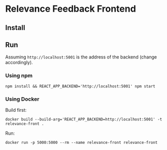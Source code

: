 # Relevance Feedback Frontend

## Install



## Run

Assuming `http://localhost:5001` is the address of the backend (change accordingly).

### Using npm

`npm install && REACT_APP_BACKEND='http://localhost:5001' npm start`

### Using Docker

Build first:

`docker build --build-arg='REACT_APP_BACKEND=http://localhost:5001' -t relevance-front .`

Run:

`docker run -p 5000:5000 --rm --name relevance-front relevance-front`
